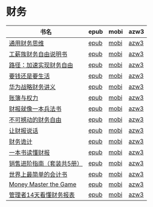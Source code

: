 # 财务

| 书名 | epub | mobi | azw3 |
| --- | --- | --- | --- |
| [通用财务思维](http://ct.dalanmei.com/f/31084289-771228369-9992ca) | [epub](http://ct.dalanmei.com/f/31084289-771228369-9992ca) | [mobi](http://ct.dalanmei.com/f/31084289-771240363-6194c1) | [azw3](http://ct.dalanmei.com/f/31084289-771232414-d1e114) |
| [工薪族财务自由说明书](http://ct.dalanmei.com/f/31084289-771228462-1fbca1) | [epub](http://ct.dalanmei.com/f/31084289-771228462-1fbca1) | [mobi](http://ct.dalanmei.com/f/31084289-771240453-166d6a) | [azw3](http://ct.dalanmei.com/f/31084289-771232457-9e8c4d) |
| [路径：加速实现财务自由](http://ct.dalanmei.com/f/31084289-771229325-67f146) | [epub](http://ct.dalanmei.com/f/31084289-771229325-67f146) | [mobi](http://ct.dalanmei.com/f/31084289-771240939-2c0c90) | [azw3](http://ct.dalanmei.com/f/31084289-771232967-3ac6c2) |
| [要钱还是要生活](http://ct.dalanmei.com/f/31084289-570171319-f3ff3a) | [epub](http://ct.dalanmei.com/f/31084289-570171319-f3ff3a) | [mobi](http://ct.dalanmei.com/f/31084289-570291782-005b92) | [azw3](http://ct.dalanmei.com/f/31084289-570360512-2e0dc1) |
| [华为战略财务讲义](http://ct.dalanmei.com/f/31084289-570134511-09ec26) | [epub](http://ct.dalanmei.com/f/31084289-570134511-09ec26) | [mobi](http://ct.dalanmei.com/f/31084289-570354252-1ef543) | [azw3](http://ct.dalanmei.com/f/31084289-571402091-2f357e) |
| [账簿与权力](http://ct.dalanmei.com/f/31084289-571732237-8180dc) | [epub](http://ct.dalanmei.com/f/31084289-571732237-8180dc) | [mobi](http://ct.dalanmei.com/f/31084289-572017342-e2d050) | [azw3](http://ct.dalanmei.com/f/31084289-572083514-e8f997) |
| [财报就像一本兵法书](http://ct.dalanmei.com/f/31084289-571729071-eade69) | [epub](http://ct.dalanmei.com/f/31084289-571729071-eade69) | [mobi](http://ct.dalanmei.com/f/31084289-572084371-6ef78a) | [azw3](http://ct.dalanmei.com/f/31084289-572112241-f152ce) |
| [不可撼动的财务自由](http://ct.dalanmei.com/f/31084289-571723503-b05aec) | [epub](http://ct.dalanmei.com/f/31084289-571723503-b05aec) | [mobi](http://ct.dalanmei.com/f/31084289-572112562-f66eba) | [azw3](http://ct.dalanmei.com/f/31084289-572116610-a25231) |
| [让财报说话](http://ct.dalanmei.com/f/31084289-571709745-24cedb) | [epub](http://ct.dalanmei.com/f/31084289-571709745-24cedb) | [mobi](http://ct.dalanmei.com/f/31084289-572115080-40cc25) | [azw3](http://ct.dalanmei.com/f/31084289-572136139-de7c21) |
| [财务诡计](http://ct.dalanmei.com/f/31084289-571616187-518fc5) | [epub](http://ct.dalanmei.com/f/31084289-571616187-518fc5) | [mobi](http://ct.dalanmei.com/f/31084289-571732741-6de941) | [azw3](http://ct.dalanmei.com/f/31084289-571912611-b8ae12) |
| [一本书读懂财报](http://ct.dalanmei.com/f/31084289-571497487-e90564) | [epub](http://ct.dalanmei.com/f/31084289-571497487-e90564) | [mobi](http://ct.dalanmei.com/f/31084289-571774733-1fa6ea) | [azw3](http://ct.dalanmei.com/f/31084289-571919204-0f9335) |
| [销售进阶指南（套装共5册）](http://ct.dalanmei.com/f/31084289-571596253-2aea48) | [epub](http://ct.dalanmei.com/f/31084289-571596253-2aea48) | [mobi](http://ct.dalanmei.com/f/31084289-572121015-e3fd71) | [azw3](http://ct.dalanmei.com/f/31084289-571977762-0686b5) |
| [世界上最简单的会计书](http://ct.dalanmei.com/f/31084289-571593645-cd7fa2) | [epub](http://ct.dalanmei.com/f/31084289-571593645-cd7fa2) | [mobi](http://ct.dalanmei.com/f/31084289-572131111-4bf2c8) | [azw3](http://ct.dalanmei.com/f/31084289-571986729-7e9426) |
| [Money Master the Game](http://ct.dalanmei.com/f/31084289-571537049-3263b4) | [epub](http://ct.dalanmei.com/f/31084289-571537049-3263b4) | [mobi](http://ct.dalanmei.com/f/31084289-571805297-0921ec) | [azw3](http://ct.dalanmei.com/f/31084289-571991470-1f095c) |
| [管理者14天看懂财务报表](http://ct.dalanmei.com/f/31084289-571557753-37f4e8) | [epub](http://ct.dalanmei.com/f/31084289-571557753-37f4e8) | [mobi](http://ct.dalanmei.com/f/31084289-571916320-46de14) | [azw3](http://ct.dalanmei.com/f/31084289-572074755-f6a9aa) |
